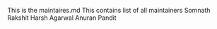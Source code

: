 This is the maintaires.md
This contains list of all maintainers
Somnath Rakshit
Harsh Agarwal
Anuran Pandit
